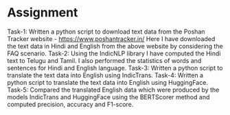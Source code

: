 # Assignment
Task-1:
Written a python script to download text data from the Poshan Tracker website -
https://www.poshantracker.in/ 
Here I have downloaded the text data in Hindi and English from the above website by considering the FAQ scenario.
Task-2:
Using the IndicNLP library I have computed the Hindi text to Telugu and Tamil.
I also performed the statistics of words and sentences for Hindi and English language.
Task-3:
Written a python script to translate the text data into English using IndicTrans.
Task-4:
Written a python script to translate the text data into English using HuggingFace.
Task-5:
Compared the translated English data which were produced by the models IndicTrans and HuggingFace using the BERTScorer method and computed precision, accuracy and F1-score.
